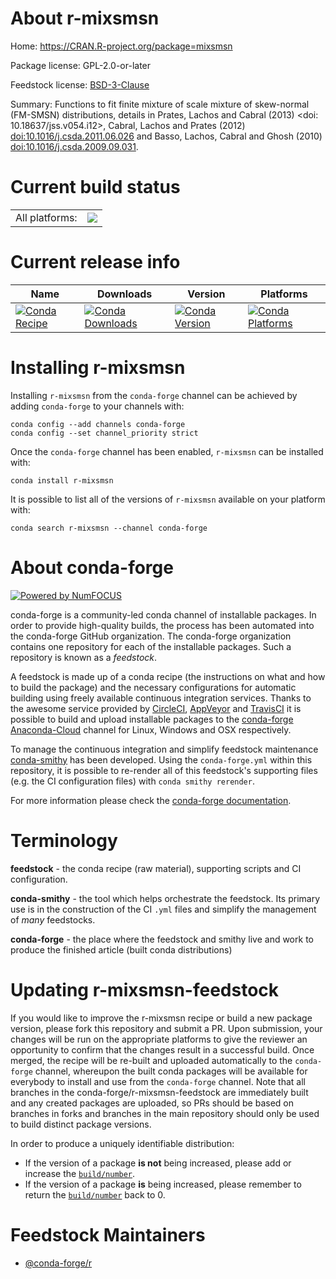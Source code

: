 About r-mixsmsn
===============

Home: https://CRAN.R-project.org/package=mixsmsn

Package license: GPL-2.0-or-later

Feedstock license: [BSD-3-Clause](https://github.com/conda-forge/r-mixsmsn-feedstock/blob/master/LICENSE.txt)

Summary: Functions to fit finite mixture of scale mixture of skew-normal (FM-SMSN) distributions, details in Prates, Lachos and Cabral (2013) <doi: 10.18637/jss.v054.i12>, Cabral, Lachos and Prates (2012) <doi:10.1016/j.csda.2011.06.026> and Basso, Lachos, Cabral and Ghosh (2010) <doi:10.1016/j.csda.2009.09.031>.

Current build status
====================


<table><tr><td>All platforms:</td>
    <td>
      <a href="https://dev.azure.com/conda-forge/feedstock-builds/_build/latest?definitionId=2510&branchName=master">
        <img src="https://dev.azure.com/conda-forge/feedstock-builds/_apis/build/status/r-mixsmsn-feedstock?branchName=master">
      </a>
    </td>
  </tr>
</table>

Current release info
====================

| Name | Downloads | Version | Platforms |
| --- | --- | --- | --- |
| [![Conda Recipe](https://img.shields.io/badge/recipe-r--mixsmsn-green.svg)](https://anaconda.org/conda-forge/r-mixsmsn) | [![Conda Downloads](https://img.shields.io/conda/dn/conda-forge/r-mixsmsn.svg)](https://anaconda.org/conda-forge/r-mixsmsn) | [![Conda Version](https://img.shields.io/conda/vn/conda-forge/r-mixsmsn.svg)](https://anaconda.org/conda-forge/r-mixsmsn) | [![Conda Platforms](https://img.shields.io/conda/pn/conda-forge/r-mixsmsn.svg)](https://anaconda.org/conda-forge/r-mixsmsn) |

Installing r-mixsmsn
====================

Installing `r-mixsmsn` from the `conda-forge` channel can be achieved by adding `conda-forge` to your channels with:

```
conda config --add channels conda-forge
conda config --set channel_priority strict
```

Once the `conda-forge` channel has been enabled, `r-mixsmsn` can be installed with:

```
conda install r-mixsmsn
```

It is possible to list all of the versions of `r-mixsmsn` available on your platform with:

```
conda search r-mixsmsn --channel conda-forge
```


About conda-forge
=================

[![Powered by NumFOCUS](https://img.shields.io/badge/powered%20by-NumFOCUS-orange.svg?style=flat&colorA=E1523D&colorB=007D8A)](http://numfocus.org)

conda-forge is a community-led conda channel of installable packages.
In order to provide high-quality builds, the process has been automated into the
conda-forge GitHub organization. The conda-forge organization contains one repository
for each of the installable packages. Such a repository is known as a *feedstock*.

A feedstock is made up of a conda recipe (the instructions on what and how to build
the package) and the necessary configurations for automatic building using freely
available continuous integration services. Thanks to the awesome service provided by
[CircleCI](https://circleci.com/), [AppVeyor](https://www.appveyor.com/)
and [TravisCI](https://travis-ci.com/) it is possible to build and upload installable
packages to the [conda-forge](https://anaconda.org/conda-forge)
[Anaconda-Cloud](https://anaconda.org/) channel for Linux, Windows and OSX respectively.

To manage the continuous integration and simplify feedstock maintenance
[conda-smithy](https://github.com/conda-forge/conda-smithy) has been developed.
Using the ``conda-forge.yml`` within this repository, it is possible to re-render all of
this feedstock's supporting files (e.g. the CI configuration files) with ``conda smithy rerender``.

For more information please check the [conda-forge documentation](https://conda-forge.org/docs/).

Terminology
===========

**feedstock** - the conda recipe (raw material), supporting scripts and CI configuration.

**conda-smithy** - the tool which helps orchestrate the feedstock.
                   Its primary use is in the construction of the CI ``.yml`` files
                   and simplify the management of *many* feedstocks.

**conda-forge** - the place where the feedstock and smithy live and work to
                  produce the finished article (built conda distributions)


Updating r-mixsmsn-feedstock
============================

If you would like to improve the r-mixsmsn recipe or build a new
package version, please fork this repository and submit a PR. Upon submission,
your changes will be run on the appropriate platforms to give the reviewer an
opportunity to confirm that the changes result in a successful build. Once
merged, the recipe will be re-built and uploaded automatically to the
`conda-forge` channel, whereupon the built conda packages will be available for
everybody to install and use from the `conda-forge` channel.
Note that all branches in the conda-forge/r-mixsmsn-feedstock are
immediately built and any created packages are uploaded, so PRs should be based
on branches in forks and branches in the main repository should only be used to
build distinct package versions.

In order to produce a uniquely identifiable distribution:
 * If the version of a package **is not** being increased, please add or increase
   the [``build/number``](https://docs.conda.io/projects/conda-build/en/latest/resources/define-metadata.html#build-number-and-string).
 * If the version of a package **is** being increased, please remember to return
   the [``build/number``](https://docs.conda.io/projects/conda-build/en/latest/resources/define-metadata.html#build-number-and-string)
   back to 0.

Feedstock Maintainers
=====================

* [@conda-forge/r](https://github.com/conda-forge/r/)

